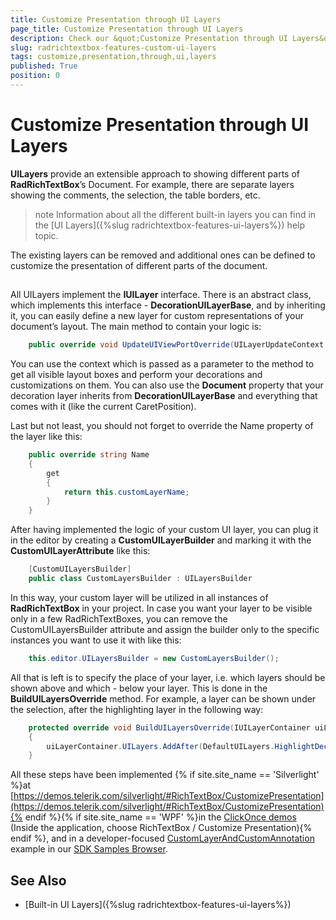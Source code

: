 ```yaml
---
title: Customize Presentation through UI Layers
page_title: Customize Presentation through UI Layers
description: Check our &quot;Customize Presentation through UI Layers&quot; documentation article for the RadRichTextBox {{ site.framework_name }} control.
slug: radrichtextbox-features-custom-ui-layers
tags: customize,presentation,through,ui,layers
published: True
position: 0
---
```


# Customize Presentation through UI Layers



__UILayers__ provide an extensible approach to showing different parts of __RadRichTextBox__’s Document. For example, there are separate layers showing the comments, the selection, the table borders, etc. 

>note Information about all the different built-in layers you can find in the [UI Layers]({%slug radrichtextbox-features-ui-layers%}) help topic. 
      

The existing layers can be removed and additional ones can be defined to customize the presentation of different parts of the document.
      

## 

All UILayers implement the __IUILayer__ interface. There is an abstract class, which implements this interface - __DecorationUILayerBase__, and by inheriting it, you can easily define a new layer for custom representations of your document’s layout. The main method to contain your logic is:
        



```C#
	public override void UpdateUIViewPortOverride(UILayerUpdateContext context)
```



You can use the context which is passed as a parameter to the method to get all visible layout boxes and perform your decorations and customizations on them. You can also use the __Document__ property that your decoration layer inherits from __DecorationUILayerBase__ and everything that comes with it (like the current CaretPosition).
        

Last but not least, you should not forget to override the Name property of the layer like this:



```C#
	public override string Name
	{
	    get
	    {
	        return this.customLayerName;
	    }
	}
```



After having implemented the logic of your custom UI layer, you can plug it in the editor by creating a __CustomUILayerBuilder__ and marking it with the __CustomUILayerAttribute__ like this:
        



```C#
	[CustomUILayersBuilder]
	public class CustomLayersBuilder : UILayersBuilder
```



In this way, your custom layer will be utilized in all instances of __RadRichTextBox__ in your project. In case you want your layer to be visible only in a few RadRichTextBoxes, you can remove the CustomUILayersBuilder attribute and assign the builder only to the specific instances you want to use it with like this:
        



```C#
	this.editor.UILayersBuilder = new CustomLayersBuilder();
```



All that is left is to specify the place of your layer, i.e. which layers should be shown above and which - below your layer. This is done in the __BuildUILayersOverride__ method. For example, a layer can be shown under the selection, after the highlighting layer in the following way:
        



```C#
	protected override void BuildUILayersOverride(IUILayerContainer uiLayerContainer)
	{
	    uiLayerContainer.UILayers.AddAfter(DefaultUILayers.HighlightDecoration, new MyCustomLayer());
	}
```



All these steps have been implemented {% if site.site_name == 'Silverlight' %}at [https://demos.telerik.com/silverlight/#RichTextBox/CustomizePresentation](https://demos.telerik.com/silverlight/#RichTextBox/CustomizePresentation){% endif %}{% if site.site_name == 'WPF' %}in the [ClickOnce demos](https://demos.telerik.com/wpf/) (Inside the application, choose RichTextBox / Customize Presentation){% endif %}, and in a developer-focused [CustomLayerAndCustomAnnotation](https://github.com/telerik/xaml-sdk/tree/master/RichTextBox/CustomLayerAndCustomAnnotation) example in our [SDK Samples Browser](https://demos.telerik.com/xaml-sdkbrowser/).
     
## See Also 

* [Built-in UI Layers]({%slug radrichtextbox-features-ui-layers%})